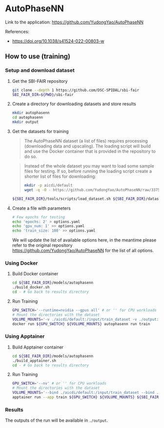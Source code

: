 

# AutoPhaseNN
Link to the application: 
https://github.com/YudongYao/AutoPhaseNN

References: 

- https://doi.org/10.1038/s41524-022-00803-w


## How to use (training)
### Setup and download dataset
1. Get the SBI-FAIR repository 
    ```bash
    git clone --depth 1 https://github.com/DSC-SPIDAL/sbi-fair
    SBI_FAIR_DIR=${PWD}/sbi-fair
    ```

2. Create a directory for downloading datasets and store results
    ```bash
    mkdir autophasenn
    cd autophasenn
    mkdir output
    ```

3. Get the datasets for training
    > The AutoPhaseNN dataset (a list of files) requires processing (downloading data and upscaling). 
    > The loading script will build and use the Docker container that is provided in the repository 
    > to do so.

    > Instead of the whole dataset you may want to load some sample files for testing.
    > If so, before running the loading script create a shorter list of files for downloading:
    > ```bash
    > mkdir -p aicdi/default
    > wget -q -O - https://github.com/YudongYao/AutoPhaseNN/raw/3375cf98206a83f329faaf4c74eed924f3f4a2fe/TF2/aicdi_data.txt | head -n 300 > aicdi/default/aicdi_data.txt
    > ```

    ```bash
    ${SBI_FAIR_DIR}/tools/scripts/load_dataset.sh ${SBI_FAIR_DIR}/datasets/autophasenn/datasets.yaml aicdi
    ```

4. Create a file with parameters 
    ```bash
    # Few epochs for testing
    echo 'epochs: 2' > options.yaml 
    echo 'gpu_num: 1' >> options.yaml 
    echo 'train_size: 100' >> options.yaml 
    ```
    We will update the list of available options here, in the meantime please
    refer to the original repository https://github.com/YudongYao/AutoPhaseNN for the list of all options.

### Using Docker
1. Build Docker container
    ```bash
    cd ${SBI_FAIR_DIR}/models/autophasenn
    ./build_docker.sh
    cd - # Go back to results directory 
    ```

2. Run Training 
    ```bash
    GPU_SWITCH='--runtime=nvidia --gpus all' # or '' for CPU workloads
    # Mount the directories with the dataset
    VOLUME_MOUNTS='-v ./aicdi/default:/input/train_dataset -v ./output:/output -v ./options.yaml:/input/options.yaml'
    docker run ${GPU_SWITCH} ${VOLUME_MOUNTS} autophasenn run train
    ```

### Using Apptainer
1. Build Apptainer container
    ```bash
    cd ${SBI_FAIR_DIR}/models/autophasenn
    ./build_apptainer.sh
    cd - # Go back to results directory 
    ```

2. Run Training 
    ```bash
    GPU_SWITCH='--nv' # or '' for CPU workloads
    # Mount the directories with the dataset
    VOLUME_MOUNTS='--bind ./aicdi/default:/input/train_dataset --bind ./output:/output --bind ./options.yaml:/input/options.yaml'
    apptainer run --app train ${GPU_SWITCH} ${VOLUME_MOUNTS} ${SBI_FAIR_DIR}/autophasenn/autophasenn.sif
    ```

### Results
The outputs of the run will be available in `./output`.